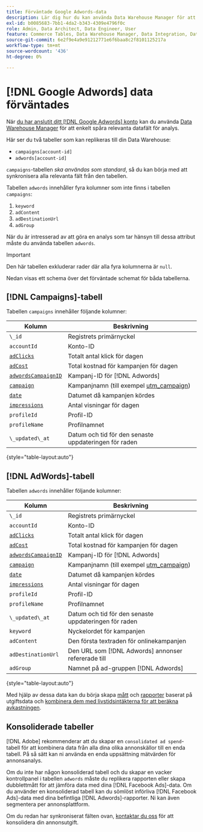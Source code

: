 ```yaml
---
title: Förväntade Google Adwords-data
description: Lär dig hur du kan använda Data Warehouse Manager för att enkelt spåra relevanta datafält för analys.
exl-id: b0085683-7bb1-4da2-b343-4309e4796f0c
role: Admin, Data Architect, Data Engineer, User
feature: Commerce Tables, Data Warehouse Manager, Data Integration, Data Import/Export
source-git-commit: 6e2f9e4a9e91212771e6f6baa8c2f8101125217a
workflow-type: tm+mt
source-wordcount: '436'
ht-degree: 0%

---
```


# [!DNL Google Adwords] data förväntades

När [du har anslutit ditt [!DNL Google Adwords] konto](../integrations/google-adwords.md) kan du använda [Data Warehouse Manager](../../data-warehouse-mgr/tour-dwm.md) för att enkelt spåra relevanta datafält för analys.

Här ser du två tabeller som kan replikeras till din Data Warehouse:

* `campaigns[account-id]`
* `adwords[account-id]`

`campaigns`-tabellen *ska användas som standard*, så du kan börja med att synkronisera alla relevanta fält från den tabellen.

Tabellen `adwords` innehåller fyra kolumner som inte finns i tabellen `campaigns`:

1. `keyword`
1. `adContent`
1. `adDestinationUrl`
1. `adGroup`

När du är intresserad av att göra en analys som tar hänsyn till dessa attribut måste du använda tabellen `adwords`.

>[!IMPORTANT]
>
>Den här tabellen exkluderar rader där alla fyra kolumnerna är `null`.

Nedan visas ett schema över det förväntade schemat för båda tabellerna.

## [!DNL Campaigns]-tabell

Tabellen `campaigns` innehåller följande kolumner:

| **Kolumn** | **Beskrivning** |
|-----|-----|
| `\_id` | Registrets primärnyckel |
| `accountId` | Konto-ID |
| [`adClicks`](https://ga-dev-tools.google/dimensions-metrics-explorer/#view=detail&group=adwords&jump=ga_adclicks) | Totalt antal klick för dagen |
| [`adCost`](https://ga-dev-tools.google/dimensions-metrics-explorer/#view=detail&group=adwords&jump=ga_adcost) | Total kostnad för kampanjen för dagen |
| [`adwordsCampaignID`](https://ga-dev-tools.google/dimensions-metrics-explorer/#view=detail&group=adwords&jump=ga_adwordscampaignid) | Kampanj-ID för [!DNL Adwords] |
| [`campaign`](https://ga-dev-tools.google/dimensions-metrics-explorer/#view=detail&group=traffic_sources&jump=ga_campaign) | Kampanjnamn (till exempel [utm\_campaign](https://support.google.com/analytics/answer/1033867?hl=en)) |
| [`date`](https://ga-dev-tools.google/dimensions-metrics-explorer/#view=detail&group=time&jump=ga_date) | Datumet då kampanjen kördes |
| [`impressions`](https://ga-dev-tools.google/dimensions-metrics-explorer/#view=detail&group=adwords&jump=ga_impressions) | Antal visningar för dagen |
| `profileId` | Profil-ID |
| `profileName` | Profilnamnet |
| `\_updated\_at` | Datum och tid för den senaste uppdateringen för raden |

{style="table-layout:auto"}

## [!DNL AdWords]-tabell

Tabellen `adwords` innehåller följande kolumner:

| **Kolumn** | **Beskrivning** |
|-----|-----|
| `\_id` | Registrets primärnyckel |
| `accountId` | Konto-ID |
| [`adClicks`](https://ga-dev-tools.google/dimensions-metrics-explorer/#view=detail&group=adwords&jump=ga_adclicks) | Totalt antal klick för dagen |
| [`adCost`](https://ga-dev-tools.google/dimensions-metrics-explorer/#view=detail&group=adwords&jump=ga_adcost) | Total kostnad för kampanjen för dagen |
| [`adwordsCampaignID`](https://ga-dev-tools.google/dimensions-metrics-explorer/#view=detail&group=adwords&jump=ga_adwordscampaignid) | Kampanj-ID för [!DNL Adwords] |
| [`campaign`](https://ga-dev-tools.google/dimensions-metrics-explorer/#view=detail&group=traffic_sources&jump=ga_campaign) | Kampanjnamn (till exempel [utm\_campaign](https://support.google.com/analytics/answer/1033867?hl=en)) |
| [`date`](https://ga-dev-tools.google/dimensions-metrics-explorer/#view=detail&group=time&jump=ga_date) | Datumet då kampanjen kördes |
| [`impressions`](https://ga-dev-tools.google/dimensions-metrics-explorer/#view=detail&group=adwords&jump=ga_impressions) | Antal visningar för dagen |
| `profileId` | Profil-ID |
| `profileName` | Profilnamnet |
| `\_updated\_at` | Datum och tid för den senaste uppdateringen för raden |
| `keyword` | Nyckelordet för kampanjen |
| `adContent` | Den första textraden för onlinekampanjen |
| `adDestinationUrl` | Den URL som [!DNL Adwords] annonser refererade till |
| `adGroup` | Namnet på ad-gruppen [!DNL Adwords] |

{style="table-layout:auto"}

Med hjälp av dessa data kan du börja skapa [mått](../../../data-user/reports/ess-manage-data-metrics.md) och [rapporter](../../../tutorials/using-visual-report-builder.md) baserat på utgiftsdata och [kombinera dem med livstidsintäkterna för att beräkna avkastningen](../../analysis/roi-ad-camp.md).

## Konsoliderade tabeller

[!DNL Adobe] rekommenderar att du skapar en `consolidated ad spend`-tabell för att kombinera data från alla dina olika annonskällor till en enda tabell. På så sätt kan ni använda en enda uppsättning mätvärden för annonsanalys.

Om du inte har någon konsoliderad tabell och du skapar en vacker kontrollpanel i tabellen `adwords` måste du replikera rapporten eller skapa dubblettmått för att jämföra data med dina [!DNL Facebook Ads]-data. Om du använder en konsoliderad tabell kan du sömlöst införliva [!DNL Facebook Ads]-data med dina befintliga [!DNL Adwords]-rapporter. Ni kan även segmentera per annonsplattform.

Om du redan har synkroniserat fälten ovan, [kontaktar du oss](https://experienceleague.adobe.com/docs/commerce-knowledge-base/kb/troubleshooting/miscellaneous/mbi-service-policies.html?lang=sv-SE) för att konsolidera din annonsutgift.
